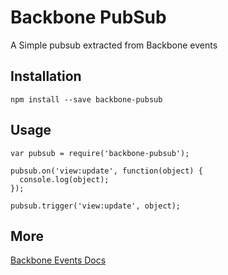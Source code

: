 # Backbone PubSub

A Simple pubsub extracted from Backbone events

## Installation

    npm install --save backbone-pubsub

## Usage
    var pubsub = require('backbone-pubsub');

    pubsub.on('view:update', function(object) {
      console.log(object);
    });

    pubsub.trigger('view:update', object);

## More
[Backbone Events Docs](http://backbonejs.org/#Events)